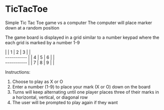# TicTacToe
Simple Tic Tac Toe game vs a computer
The computer will place marker down at a random position

The game board is displayed in a grid similar to a number keypad where the each grid is marked by a number 1-9

  \|   \|   1 \| 2 \| 3   \|   \|   
\-\-\-\-\-\-\-\-\-\-\-
  \|   \|   4 \| 5 \| 6   \|   \|   
\-\-\-\-\-\-\-\-\-\-\-
  \|   \|   7 \| 8 \| 9   \|   \|   

Instructions:
1. Choose to play as X or O
2. Enter a number (1-9) to place your mark (X or O) down on the board
3. Turns will keep alternating until one player places three of their marks in a horizontal, vertical, or diagonal row
4. The user will be prompted to play again if they want

